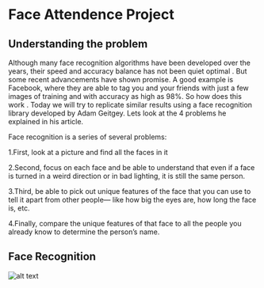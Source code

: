 # Face Attendence Project
## Understanding the problem
Although many face recognition algorithms have been developed over the years, their speed and accuracy balance has not been quiet optimal . But some recent advancements have shown promise. A good example is Facebook, where they are able to tag you and your friends with just a few images of training and with accuracy as high as 98%. So how does this work . Today we will try to replicate similar results using a face recognition library developed by Adam Geitgey. Lets look at the 4 problems he explained in his article.

Face recognition is a series of several problems:

1.First, look at a picture and find all the faces in it

2.Second, focus on each face and be able to understand that even if a face is turned in a weird direction or in bad lighting, it is still the same person.

3.Third, be able to pick out unique features of the face that you can use to tell it apart from other people— like how big the eyes are, how long the face is, etc.

4.Finally, compare the unique features of that face to all the people you already know to determine the person’s name.
## Face Recognition

![alt text](https://www.computervision.zone/wp-content/uploads/2020/05/Elon-Musk.jpg)
